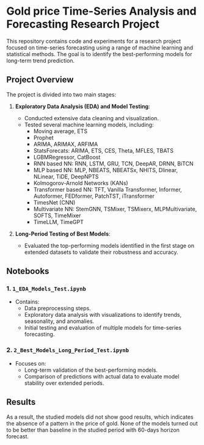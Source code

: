 # Gold price Time-Series Analysis and Forecasting Research Project

This repository contains code and experiments for a research project focused on time-series forecasting using a range of machine learning and statistical methods. The goal is to identify the best-performing models for long-term trend prediction.

## Project Overview

The project is divided into two main stages:
1. **Exploratory Data Analysis (EDA) and Model Testing**:
    - Conducted extensive data cleaning and visualization.
    - Tested several machine learning models, including:
        - Moving average, ETS
        - Prophet
        - ARIMA, ARIMAX, ARFIMA
        - StatsForecats: ARIMA, ETS, CES, Theta, MFLES, TBATS
        - LGBMRegressor, CatBoost
        - RNN based NN: RNN, LSTM, GRU, TCN, DeepAR, DRNN, BiTCN
        - MLP based NN: MLP, NBEATS, NBEATSx, NHITS, Dlinear, NLinear, TiDE, DeepNPTS
        - Kolmogorov-Arnold Networks (KANs)
        - Transformer based NN: TFT, Vanilla Transformer, Informer, Autoformer, FEDformer, PatchTST, iTransformer
        - TimesNet (CNN)
        - Multivariate NN: StemGNN, TSMixer, TSMixerx, MLPMultivariate, SOFTS, TimeMixer
        - TimeLLM, TimeGPT

2. **Long-Period Testing of Best Models**:
    - Evaluated the top-performing models identified in the first stage on extended datasets to validate their robustness and accuracy.

## Notebooks

### 1. `1_EDA_Models_Test.ipynb`
- Contains:
  - Data preprocessing steps.
  - Exploratory data analysis with visualizations to identify trends, seasonality, and anomalies.
  - Initial testing and evaluation of multiple models for time-series forecasting.

### 2. `2_Best_Models_Long_Period_Test.ipynb`
- Focuses on:
  - Long-term validation of the best-performing models.
  - Comparison of predictions with actual data to evaluate model stability over extended periods.

## Results

As a result, the studied models did not show good results, which indicates the absence of a pattern in the price of gold. None of the models turned out to be better than baseline in the studied period with 60-days horizon forecast.
